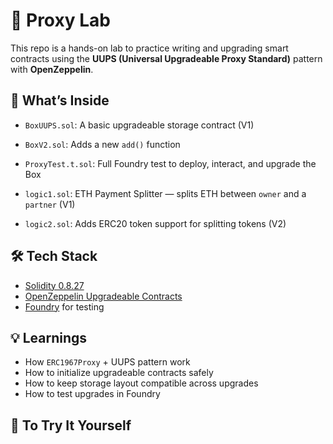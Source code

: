 # 🔁 Proxy Lab

This repo is a hands-on lab to practice writing and upgrading smart contracts using the **UUPS (Universal Upgradeable Proxy Standard)** pattern with **OpenZeppelin**.

## 🧪 What’s Inside

- `BoxUUPS.sol`: A basic upgradeable storage contract (V1)
- `BoxV2.sol`: Adds a new `add()` function
- `ProxyTest.t.sol`: Full Foundry test to deploy, interact, and upgrade the Box

- `logic1.sol`: ETH Payment Splitter — splits ETH between `owner` and a `partner` (V1)
- `logic2.sol`: Adds ERC20 token support for splitting tokens (V2)

## 🛠️ Tech Stack

- [Solidity 0.8.27](https://docs.soliditylang.org/)
- [OpenZeppelin Upgradeable Contracts](https://docs.openzeppelin.com/contracts-upgradeable)
- [Foundry](https://book.getfoundry.sh/) for testing

## 💡 Learnings

- How `ERC1967Proxy` + UUPS pattern work
- How to initialize upgradeable contracts safely
- How to keep storage layout compatible across upgrades
- How to test upgrades in Foundry

## 🚀 To Try It Yourself
